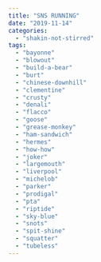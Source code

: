 ```yaml
---
title: "SNS RUNNING"
date: "2019-11-14"
categories: 
  - "shakin-not-stirred"
tags: 
  - "bayonne"
  - "blowout"
  - "build-a-bear"
  - "burt"
  - "chinese-downhill"
  - "clementine"
  - "crusty"
  - "denali"
  - "flacco"
  - "goose"
  - "grease-monkey"
  - "ham-sandwich"
  - "hermes"
  - "how-how"
  - "joker"
  - "largemouth"
  - "liverpool"
  - "michelob"
  - "parker"
  - "prodigal"
  - "pta"
  - "riptide"
  - "sky-blue"
  - "snots"
  - "spit-shine"
  - "squatter"
  - "tubeless"
---
```



